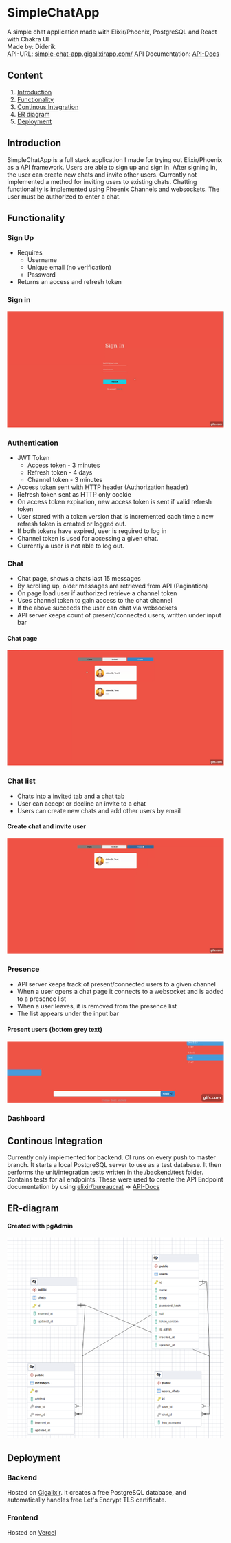 # SimpleChatApp

A simple chat application made with Elixir/Phoenix, PostgreSQL and React with Chakra UI  
Made by: Diderik  
API-URL: [simple-chat-app.gigalixirapp.com/](https://simple-chat-app.gigalixirapp.com/)
API Documentation: [API-Docs](backend/docs/APIDOCS.md)

## Content
1. [Introduction](#introduction)
2. [Functionality](#functionality)
3. [Continous Integration](#continous-integration)
4. [ER diagram](#er-diagram)
5. [Deployment](#deployment)

## Introduction
SimpleChatApp is a full stack application I made for trying out Elixir/Phoenix as a API framework. Users are able to sign up and sign in. After signing in, the user can create new chats and invite other users. Currently not implemented a method for inviting users to existing chats. Chatting functionality is implemented using Phoenix Channels and websockets. The user must be authorized to enter a chat.

## Functionality
### Sign Up
* Requires
	* Username
	* Unique email (no verification)
	* Password
* Returns an access and refresh token

### Sign in
![](./assets/signup.gif)

### Authentication
* JWT Token
	* Access token - 3 minutes
	* Refresh token - 4 days
	* Channel token - 3 minutes
* Access token sent with HTTP header (Authorization header)
* Refresh token sent as HTTP only cookie
* On access token expiration, new access token is sent if valid refresh token
* User stored with a token version that is incremented each time a new refresh token is created or logged out.
* If both tokens have expired, user is required to log in
* Channel token is used for accessing a given chat.
* Currently a user is not able to log out.

### Chat
* Chat page, shows a chats last 15 messages
* By scrolling up, older messages are retrieved from API (Pagination)
* On page load user if authorized retrieve a channel token
* Uses channel token to gain access to the chat channel
* If the above succeeds the user can chat via websockets
* API server keeps count of present/connected users, written under input bar

#### Chat page
![](./assets/chat.gif) 

### Chat list
* Chats into a invited tab and a chat tab
* User can accept or decline an invite to a chat
* Users can create new chats and add other users by email

#### Create chat and invite user
![](./assets/createchat.gif)   

### Presence
* API server keeps track of present/connected users to a given channel
* When a user opens a chat page it connects to a websocket and is added to a presence list
* When a user leaves, it is removed from the presence list
* The list appears under the input bar
#### Present users (bottom grey text)
![](./assets/presence.gif)

### Dashboard

## Continous Integration
Currently only implemented for backend. CI runs on every push to master branch. It starts a local PostgreSQL server to use as a test database. It then performs the unit/integration tests written in the /backend/test folder. Contains tests for all endpoints. These were used to create the API Endpoint documentation by using 
[elixir/bureaucrat](https://github.com/api-hogs/bureaucrat) => [API-Docs](backend/docs/APIDOCS.md)

## ER-diagram
#### Created with pgAdmin
![](./assets/ERD.png)

## Deployment
### Backend
Hosted on [Gigalixir](https://www.gigalixir.com/). It creates a free PostgreSQL database, and automatically handles free Let's Encrypt TLS certificate.

### Frontend
Hosted on [Vercel](https://vercel.com/)




